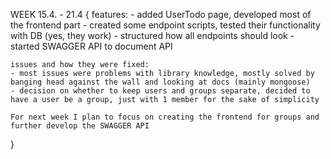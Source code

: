 WEEK 15.4. - 21.4 {
    features:
    - added UserTodo page, developed most of the frontend part
    - created some endpoint scripts, tested their functionality with DB (yes, they work)
    - structured how all endpoints should look
    - started SWAGGER API to document API

    issues and how they were fixed:
    - most issues were problems with library knowledge, mostly solved by banging head against the wall and looking at docs (mainly mongoose)
    - decision on whether to keep users and groups separate, decided to have a user be a group, just with 1 member for the sake of simplicity

    For next week I plan to focus on creating the frontend for groups and further develop the SWAGGER API
}